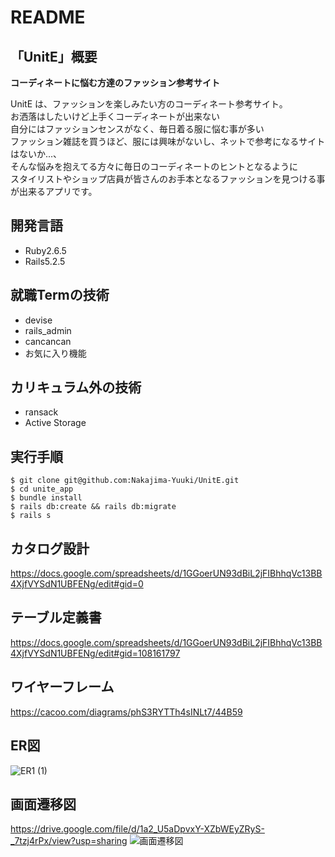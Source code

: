 # README

## 「UnitE」概要

**コーディネートに悩む方達のファッション参考サイト**

UnitE は、ファッションを楽しみたい方のコーディネート参考サイト。<br>
お洒落はしたいけど上手くコーディネートが出来ない<br>
自分にはファッションセンスがなく、毎日着る服に悩む事が多い<br>
ファッション雑誌を買うほど、服には興味がないし、ネットで参考になるサイトはないか...、<br>
そんな悩みを抱えてる方々に毎日のコーディネートのヒントとなるように<br>
スタイリストやショップ店員が皆さんのお手本となるファッションを見つける事が出来るアプリです。

## 開発言語
- Ruby2.6.5
- Rails5.2.5

## 就職Termの技術
- devise
- rails_admin
- cancancan
- お気に入り機能

## カリキュラム外の技術
- ransack
- Active Storage

## 実行手順
```
$ git clone git@github.com:Nakajima-Yuuki/UnitE.git
$ cd unite_app
$ bundle install
$ rails db:create && rails db:migrate
$ rails s
```

## カタログ設計
https://docs.google.com/spreadsheets/d/1GGoerUN93dBiL2jFIBhhqVc13BB4XjfVYSdN1UBFENg/edit#gid=0

## テーブル定義書
https://docs.google.com/spreadsheets/d/1GGoerUN93dBiL2jFIBhhqVc13BB4XjfVYSdN1UBFENg/edit#gid=108161797

## ワイヤーフレーム
https://cacoo.com/diagrams/phS3RYTTh4sINLt7/44B59

## ER図
![ER1 (1)](https://user-images.githubusercontent.com/85724781/135033251-0a48a12d-0016-4a0f-98a0-ae7c1708ca9b.png)

## 画面遷移図
https://drive.google.com/file/d/1a2_U5aDpvxY-XZbWEyZRyS-_7tzj4rPx/view?usp=sharing
![画面遷移図](https://user-images.githubusercontent.com/85724781/134872658-682d271c-1aec-4fba-b7fb-c64f931d0be3.png)
